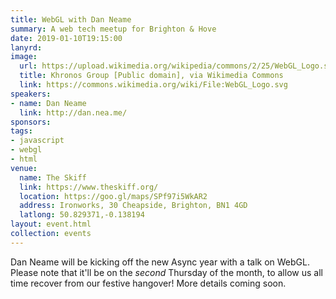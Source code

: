 ```yaml
---
title: WebGL with Dan Neame
summary: A web tech meetup for Brighton & Hove
date: 2019-01-10T19:15:00
lanyrd: 
image:
  url: https://upload.wikimedia.org/wikipedia/commons/2/25/WebGL_Logo.svg
  title: Khronos Group [Public domain], via Wikimedia Commons
  link: https://commons.wikimedia.org/wiki/File:WebGL_Logo.svg
speakers:
- name: Dan Neame
  link: http://dan.nea.me/
sponsors:
tags:
- javascript
- webgl
- html
venue:
  name: The Skiff
  link: https://www.theskiff.org/
  location: https://goo.gl/maps/SPf97i5WkAR2
  address: Ironworks, 30 Cheapside, Brighton, BN1 4GD
  latlong: 50.829371,-0.138194
layout: event.html
collection: events
---
```


Dan Neame will be kicking off the new Async year with a talk on WebGL. Please note that it'll be on the _second_ Thursday of the month, to allow us all time recover from our festive hangover! More details coming soon.
